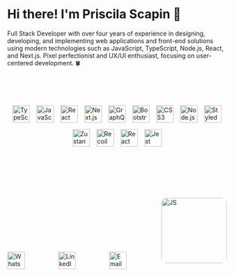 # Hi there! I'm Priscila Scapin 👋

Full Stack Developer with over four years of experience in designing, developing, and implementing web applications and front-end solutions using modern technologies such as JavaScript, TypeScript, Node.js, React, and Next.js. Pixel perfectionist and UX/UI enthusiast, focusing on user-centered development. 🍀 

<br><br>

<div style="display: flex; gap: 15px; justify-content: center; align-items: center; flex-wrap: wrap; margin: 40px 0;">
  <img src="https://img.shields.io/badge/TypeScript-3178C6?style=flat&logo=typescript&logoColor=white" alt="TypeScript" height="40"/>
  <img src="https://img.shields.io/badge/JavaScript-F7DF1E?style=flat&logo=javascript&logoColor=black" alt="JavaScript" height="40"/>
  <img src="https://img.shields.io/badge/React-20232A?style=flat&logo=react&logoColor=61DAFB" alt="React" height="40"/>
  <img src="https://img.shields.io/badge/Next.js-000000?style=flat&logo=nextdotjs&logoColor=white" alt="Next.js" height="40"/>
  <img src="https://img.shields.io/badge/GraphQL-E10098?style=flat&logo=graphql&logoColor=white" alt="GraphQL" height="40"/>
  <img src="https://img.shields.io/badge/Bootstrap-563D7C?style=flat&logo=bootstrap&logoColor=white" alt="Bootstrap" height="40"/>
  <img src="https://img.shields.io/badge/CSS3-1572B6?style=flat&logo=css3&logoColor=white" alt="CSS3" height="40"/>
  <img src="https://img.shields.io/badge/Node.js-339933?style=flat&logo=node.js&logoColor=white" alt="Node.js" height="40"/>
  <img src="https://img.shields.io/badge/Styled--Components-DB7093?style=flat&logo=styled-components&logoColor=white" alt="Styled Components" height="40"/>
  <img src="https://img.shields.io/badge/Zustand-602c3c?style=flat&logo=zustand&logoColor=white" alt="Zustand" height="40"/>
  <img src="https://img.shields.io/badge/Recoil-3578E5?style=flat&logo=recoil&logoColor=white" alt="Recoil" height="40"/>
  <img src="https://img.shields.io/badge/React%20Hook%20Form-EC5990?style=flat&logo=reacthookform&logoColor=white" alt="React Hook Form" height="40"/>
  <img src="https://img.shields.io/badge/Jest-C21325?style=flat&logo=jest&logoColor=white" alt="Jest" height="40"/>
</div>



<br><br>


<div style="display: flex; margin-top: 40px; justify-content: space-between; align: flex-end; align-items: end; gap: 20px; margin: 30px 0;">
  

  <a href="https://api.whatsapp.com/send?1=pt_BR&phone=5511993444383" target="_blank" rel="noopener noreferrer">
    <img src="https://img.shields.io/badge/WhatsApp-25D366?style=for-the-badge&logo=whatsapp&logoColor=white" alt="WhatsApp" height="40"/>
  </a>
  <a href="https://www.linkedin.com/in/priscila-scapin/" target="_blank" rel="noopener noreferrer">
    <img src="https://img.shields.io/badge/LinkedIn-0077B5?style=for-the-badge&logo=linkedin&logoColor=white" alt="LinkedIn" height="40"/>
  </a>
  <a href="mailto:prihscapin@gmail.com">
    <img src="https://img.shields.io/badge/Email-D14836?style=for-the-badge&logo=gmail&logoColor=white" alt="Email" height="40"/>
  </a>


  <img 
    src="https://camo.githubusercontent.com/e1784ce9f67450bbb344206d1e05579cf4c835b6e84add8e63d1c19b072e7aab/68747470733a2f2f6d69726f2e6d656469756d2e636f6d2f6d61782f313236302f312a2d744f6c644562666a696a786e3956715a65554c71672e676966" 
    alt="JS" 
    height="150" 
    align="right"
    style="border-radius: 12px;"
  />
</div>





<br><br><br>
